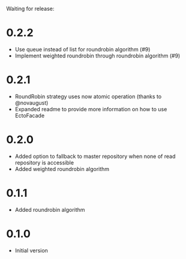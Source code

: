 Waiting for release:

# 0.2.2
- Use queue instead of list for roundrobin algorithm (#9)
- Implement weighted roundrobin through roundrobin algorithm (#9)

# 0.2.1
- RoundRobin strategy uses now atomic operation (thanks to @novaugust)
- Expanded readme to provide more information on how to use EctoFacade

# 0.2.0
- Added option to fallback to master repository when none of read repository is accessible
- Added weighted roundrobin algorithm

# 0.1.1
- Added roundrobin algorithm

# 0.1.0
- Initial version
